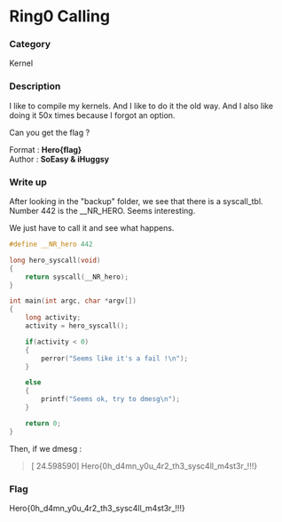 # Ring0 Calling

### Category

Kernel

### Description

I like to compile my kernels. And I like to do it the old way.
And I also like doing it 50x times because I forgot an option.

Can you get the flag ?

Format : **Hero{flag}**  
Author : **SoEasy & iHuggsy**

### Write up

After looking in the "backup" folder, we see that there is a syscall_tbl.
Number 442 is the __NR_HERO. Seems interesting.

We just have to call it and see what happens.

```C
#define __NR_hero 442

long hero_syscall(void)
{
    return syscall(__NR_hero);
}

int main(int argc, char *argv[])
{
    long activity;
    activity = hero_syscall();

    if(activity < 0)
    {
        perror("Seems like it's a fail !\n");
    }

    else
    {
        printf("Seems ok, try to dmesg\n");
    }

    return 0;
}
```

Then, if we dmesg :

> [   24.598590] Hero{0h_d4mn_y0u_4r2_th3_sysc4ll_m4st3r_!!!}


### Flag

Hero{0h_d4mn_y0u_4r2_th3_sysc4ll_m4st3r_!!!}